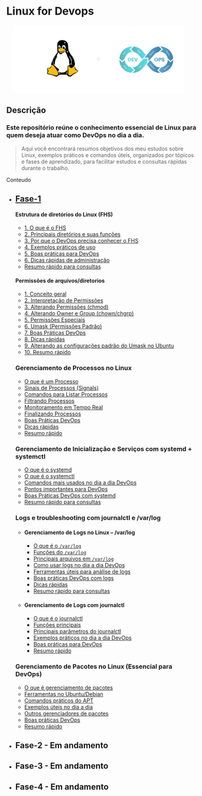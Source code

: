 # Linux for Devops

<p align="center">
  <img src="./image.svg" alt="Associate Cloud Engineer" width="450" />
  &nbsp;&nbsp;&nbsp;&nbsp;
</p>

## Descrição

### Este repositório reúne o conhecimento essencial de Linux para quem deseja atuar como DevOps no dia a dia.

> Aqui você encontrará resumos objetivos dos meu estudos sobre Linux, exemplos práticos e comandos úteis, organizados por tópicos e fases de aprendizado, para facilitar estudos e consultas rápidas durante o trabalho.


Conteudo

- ## [Fase-1](content/fase-1/fhs/README.md#o-que-é-o-fhs)
  #### Estrutura de diretórios do Linux (FHS)
  - [1. O que é o FHS](content/fase-1/fhs/README.md#o-que-é-o-fhs)
  - [2. Principais diretórios e suas funções](content/fase-1/fhs/README.md#principais-diretórios-e-suas-funções)
  - [3. Por que o DevOps precisa conhecer o FHS](content/fase-1/fhs/README.md#por-que-o-devops-precisa-conhecer-o-fhs)
  - [4. Exemplos práticos de uso](content/fase-1/fhs/README.md#exemplos-práticos-de-uso)
  - [5. Boas práticas para DevOps](content/fase-1/fhs/README.md#boas-práticas-para-devops)
  - [6. Dicas rápidas de administração](content/fase-1/fhs/README.md#dicas-rápidas-de-administração)
  - [Resumo rápido para consultas](content/fase-1/fhs/README.md#resumo-rápido-para-consultas)
  #### Permissões de arquivos/diretorios
  - [1. Conceito geral](content/fase-1/permissoes/README.md#conceito-geral)
  - [2. Interpretação de Permissões](content/fase-1/permissoes/README.md#interpretação-de-permissões)
  - [3. Alterando Permissões (chmod)](content/fase-1/permissoes/README.md#alterando-permissões-chmod)
  - [4. Alterando Owner e Group (chown/chgrp)](content/fase-1/permissoes/README.md#alterando-owner-e-group-chown-chgrp)
  - [5. Permissões Especiais](content/fase-1/permissoes/README.md#permissões-especiais)
  - [6. Umask (Permissões Padrão)](content/fase-1/permissoes/README.md#umask-permissões-padrão)
  - [7. Boas Práticas DevOps](content/fase-1/permissoes/README.md#boas-práticas-devops)
  - [8. Dicas rápidas](content/fase-1/permissoes/README.md#dicas-rápidas)
  - [9. Alterando as configurações padrão do Umask no Ubuntu](content/fase-1/permissoes/README.md#alterando-as-configurações-padrão-do-umask)
  - [10. Resumo rápido](content/fase-1/permissoes/README.md#resumo-rápido)
  ### Gerenciamento de Processos no Linux
  - [O que é um Processo](content/fase-1/processos/README.md#o-que-é-um-processo)
  - [Sinais de Processos (Signals)](content/fase-1/processos/README.md#sinais-de-processos-signals)
  - [Comandos para Listar Processos](content/fase-1/processos/README.md#comandos-para-listar-processos)
  - [Filtrando Processos](content/fase-1/processos/README.md#filtrando-processos)
  - [Monitoramento em Tempo Real](content/fase-1/processos/README.md#monitoramento-em-tempo-real)
  - [Finalizando Processos](content/fase-1/processos/README.md#finalizando-processos)
  - [Boas Práticas DevOps](content/fase-1/processos/README.md#boas-práticas-devops)
  - [Dicas rápidas](content/fase-1/processos/README.md#dicas-rápidas)
  - [Resumo rápido](content/fase-1/processos/README.md#resumo-rápido)
  ### Gerenciamento de Inicialização e Serviços com systemd + systemctl
  - [O que é o systemd](content/fase-1/systemd_systemctl/README.md#o-que-é-o-systemd)
  - [O que é o systemctl](content/fase-1/systemd_systemctl/README.md#o-que-é-o-systemctl)
  - [Comandos mais usados no dia a dia DevOps](content/fase-1/systemd_systemctl/README.md#comandos-mais-usados-no-dia-a-dia-devops)
  - [Pontos importantes para DevOps](content/fase-1/systemd_systemctl/README.md#pontos-importantes-para-devops)
  - [Boas Práticas DevOps com systemd](content/fase-1/systemd_systemctl/README.md#boas-práticas-devops-com-systemd)
  - [Resumo rápido para consultas](content/fase-1/systemd_systemctl/README.md#resumo-rápido-para-consultas)
  ### Logs e troubleshooting com journalctl e /var/log
   - #### Gerenciamento de Logs no Linux – /var/log
      - [O que é o `/var/log`](content/fase-1/logs/README.md#o-que-é-o-varlog)
      - [Funções do `/var/log`](content/fase-1/logs/README.md#funções-do-varlog)
      - [Principais arquivos em `/var/log`](content/fase-1/logs/README.md#principais-arquivos-em-varlog)
      - [Como usar logs no dia a dia DevOps](content/fase-1/logs/README.md#como-usar-logs-no-dia-a-dia-devops)
      - [Ferramentas úteis para análise de logs](content/fase-1/logs/README.md#ferramentas-úteis-para-análise-de-logs)
      - [Boas práticas DevOps com logs](content/fase-1/logs/README.md#boas-práticas-devops-com-logs)
      - [Dicas rápidas](content/fase-1/logs/README.md#dicas-rápidas)
      - [Resumo rápido para consultas](content/fase-1/logs/README.md#resumo-rápido-para-consultas)

   - #### Gerenciamento de Logs com journalctl
      - [O que é o journalctl](content/fase-1/logs/README.md#o-que-é-o-journalctl)
      - [Funções principais](content/fase-1/logs/README.md#funções-principais)
      - [Principais parâmetros do journalctl](content/fase-1/logs/README.md#principais-parâmetros-do-journalctl)
      - [Exemplos práticos no dia a dia DevOps](content/fase-1/logs/README.md#exemplos-práticos-no-dia-a-dia-devops)
      - [Boas práticas para DevOps](content/fase-1/logs/README.md#boas-práticas-para-devops)
      - [Resumo rápido](content/fase-1/logs/README.md#resumo-rápido)
  ### Gerenciamento de Pacotes no Linux (Essencial para DevOps)
    - [O que é gerenciamento de pacotes](content/fase-1/pacotes/README.md#o-que-é-gerenciamento-de-pacotes)
    - [Ferramentas no Ubuntu/Debian](content/fase-1/pacotes/README.md#ferramentas-no-ubuntudebian)
    - [Comandos práticos do APT](content/fase-1/pacotes/README.md#comandos-práticos-do-apt)
    - [Exemplos úteis no dia a dia](content/fase-1/pacotes/README.md#exemplos-úteis-no-dia-a-dia)
    - [Outros gerenciadores de pacotes](content/fase-1/pacotes/README.md#outros-gerenciadores-de-pacotes)
    - [Boas práticas DevOps](content/fase-1/pacotes/README.md#boas-práticas-devops)
    - [Resumo rápido](content/fase-1/pacotes/README.md#resumo-rápido)
- ## Fase-2 - Em andamento
- ## Fase-3 - Em andamento
- ## Fase-4 - Em andamento
